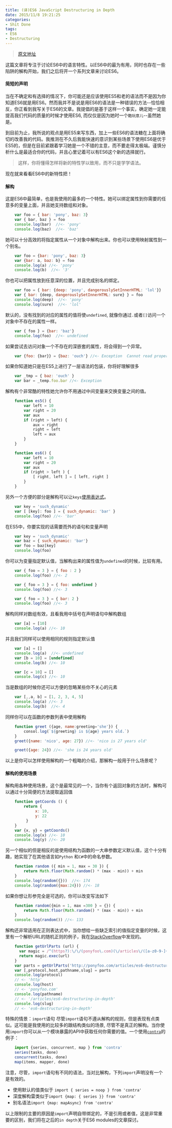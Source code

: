 ```yaml
---
title: (译)ES6 JavaScript Destructuring in Depth 
date: 2015/11/8 19:21:25
categories:
- Shit Done
tags:
- ES6
- Destructuring
---
```


> [原文地址](https://ponyfoo.com/articles/es6-destructuring-in-depth#special-case-import-statements)

这篇文章将专注于讨论ES6中的语言特性。以ES6中的最为有用，同时也存在一些陷阱的解构开始，我们之后将开一个系列文章来讨论ES6。
#### 简短的声明

当在不确定和有选择的情况下，你可能还是应该使用ES5和老的语法而不是因为你知道ES6就是用ES6。然而我并不是说是用ES6的语法是一种错误的方法--恰恰相反，你正看到我写关于ES6的文章。我提倡的是基于这样一个事实，确定她一定能提高我们代码的质量的时候才使用ES6, 而仅仅是因为她时一个`酷玩意儿`--虽然她是。

到目前为止，我所说的观点是用ES5来写东西，加上一些ES6的语法糖在上面将确切的改善我的代码。我推测在不久后我能快速的意识到某些场景下使用ES6是优于ES5的，但是在目前紧跟着学习她是一个不错的主意，而不要走得太极端。谨慎分析什么是最适合你的代码，并且心里记着可以有ES6这个新的选择就行。

> 这样，你将懂得怎样将新的特性学以致用，而不只是学学语法。

现在就来看看ES6中的新特性把！
#### 解构

这是ES6中最简单，也是我使用的最多的一个特性。她可以绑定属性到你需要的任意多的变量上面，并且她支持数组和对象。

``` js
    var foo = { bar: 'pony', baz: 3}
    var { bar, baz } = foo
    console.log(bar)  //<- 'pony'
    console.log(baz)  //<- 'baz'
```

 她可以十分高效的将指定属性从一个对象中解构出来。你也可以使用映射属性到一个别名。

``` js
    var foo = {bar: 'pony', baz: 3}
    var {bar: a, baz: b} = foo 
    console.log(a) //<- 'pony'
    console.log(b)  //<- '3'
```

你也可以把属性放到任意深的位置，并且完成别名的绑定。

``` js
    var foo = { bar: {deep: 'pony', dangerouslySetInnerHTML: 'lol'}}
    var { bar: {deep, dangerouslySetInnerHTML: sure} } = foo
    console.log(deep)  //<- 'pony'
    console.log(sure)  //<- 'lol'
```

默认的，没有找到的对应的属性的值将使`undefined`,  就像你通过`.`或者`[]`访问一个对象中不存在的属性一样。

``` js
    var { foo } = {bar: 'baz'}
    console.log(foo)  //<- undefined
```

如果尝试去访问对象一个不存在的深嵌套的属性，将会得到一个异常。

``` js
    var {foo: {bar}} = {baz: 'ouch'} //<- Exception  Cannot read property 'bar' of undefined
```

如果你知道她只是在ES5上进行了一层语法的包装，你将好理解很多

``` js
    var _tmp = { baz: 'ouch' }
    var bar = _temp.foo.bar //<- Exception
```

解构有个非常酷的特性她允许你不用通过中间变量来交换变量之间的值。

``` js
    function es5() {
        var left = 10
        var right = 20
        var aux
        if (right > left) {
            aux = right
            right = left
            left = aux
        }
    }

    function es6() {
        var left = 10
        var right = 20
        var aux
        if (right > left ) {
            [ right, left ] = [ left, right ]
        }
    }
```

另外一个方便的部分是解构可以让`keys`[使用表达式](https://developer.mozilla.org/en-US/docs/Web/JavaScript/Reference/Operators/Object_initializer#Computed_property_names)。

``` js
    var key = 'such_dynamic'
    var [ [key]: foo ] = { such_dynamic: 'bar' }
    console.log(foo) //<- 'bar'
```

在ES5中，你要实现的话需要而外的语句和变量声明

``` js
    var key = 'such_dynamic'
    var baz = { such_dynamic: 'bar'}
    var foo = baz[key]
    console.log(foo)
```

你可以为变量指定默认值，当解构出来的属性值为`undefined`的时候，比较有用。

``` js
    var { foo = 3 } = { foo : 2 }
    console.log(foo) //<- 2

    var { foo = 3 } = { foo: undefined }
    console.log(foo) //<- 3

    var { foo = 3 } = { bar: 2 }
    console.log(foo) //<- 3
```

解构同样对数组有效，且看我用中括号在声明语句中解构数组

``` js
    var [a] = [10]
    console.log(a) //<- 10
```

并且我们同样可以使用相同的规则指定默认值

``` js
    var [a] = []
    console.log(a)  //<- undefined
    var [b = 10] = [undefined]
    console.log(b) //<- 10

    var [c = 10] = []
    console.log(c) //<- 10
```

当是数组的时候你还可以方便的忽略某些你不关心的元素

``` js
    var [,,a, b] = [1, 2, 3, 4, 5]
    console.log(a) //<- 3
    console.log(b)  //<- 4
```

同样你可以在函数的参数列表中使用解构

``` js
    function greet ({age, name:greeting='she'}) {
        consol.log(`${greeting} is ${age} years old.`)
    }
    greet({name: 'nico', age: 27}) //<- 'nico is 27 years old'

    greet({age: 24}) //<- 'she is 24 years old'
```

以上是你可以怎样使用解构的一个粗略的介绍，那解构一般用于什么场景呢？
#### 解构的使用场景

解构用各种使用场景，这个是最常见的一个，当你有个返回对象的方法时，解构可以通过十分简便的方法提取返回值

``` js
    function getCoords () {
        return {
             x: 10, 
             y: 22
         }
    }
    var {x, y} = getCoords()
    console.log(x) //<- 10
    console.log(y) //<- 20
```

另一个相似的但是相反的是使用结构为函数的一大串参数定义默认值，这个十分有趣，她实现了在其他语言如`Python` 和`C#`中的命名参数。

``` js
    function random ({ min = 1, max = 30 }) {
        return Math.floor(Math.random() * (max - min)) + min
    }
    console.log(random({}))  //<- 174
    console.log(random({max:24})) //<- 18
```

如果你想让形参完全是可选的，你可以改变写法如下

``` js
    function random({min = 1, max =300 } = {}) {
        return Math.floor(Math.random() * (max - min)) + min 
    }
    console.log(random()) //<- 133
```

解构还非常适用在正则表达式中，当你想给一些缺乏索引的值指定变量的时候，这里有一个解析URL的随机正则的例子，我在[StackOverflow](http://stackoverflow.com/questions/27745/getting-parts-of-a-url-regex/27755#27755)中发现的。

``` js
    function getUrlParts (url) {
      var magic = /^(https?):\/\/(ponyfoo\.com)(\/articles\/([a-z0-9-]+))$/
      return magic.exec(url)
    }
    var parts = getUrlParts('http://ponyfoo.com/articles/es6-destructuring-in-depth')
    var [,protocol,host,pathname,slug] = parts
    console.log(protocol)
    // <- 'http'
    console.log(host)
    // <- 'ponyfoo.com'
    console.log(pathname)
    // <- '/articles/es6-destructuring-in-depth'
    console.log(slug)
    // <- 'es6-destructuring-in-depth'
```

特殊的情景：`import`语句
尽管`import`语句不遵从解构的规则，但是表现有点类似。这可能是我使用的比较多的跟结构类似的场景, 尽管不是真正的解构。当你使用`import`你可以从一个模块暴露的API中获取任何你需要的值。一个使用[`contra`](https://github.com/bevacqua/contra)的例子：

``` js
    import {series, concurrent, map } from 'contra'
    series(tasks, done)
    concurrent(tasks, done)
    map(items, mapper, done)
```

注意，尽管，`import`语句有不同的语法，当对比解构，下列`import`声明没有一个是有效的。
- 使用默认的值类似于 `import { series = noop } from 'contra'` 
- 深度解构雷类似于`import {map: { series }} from 'contra'`
- 别名语法`import {map: mapAsync} from 'contra'`

以上限制的主要的原因是`import`声明自带绑定的，不是引用或者值，这是非常重要的区别，我们将在之后的`in depth`关于ES6 modules的文章探讨。
